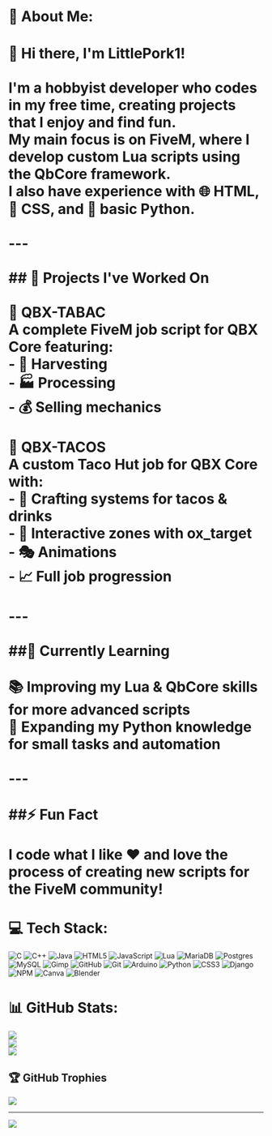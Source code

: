 # 💫 About Me:
# 👋 Hi there, I'm **LittlePork1**!  <br><br>I'm a **hobbyist developer** who codes in my free time, creating projects that I enjoy and find fun.  <br>My main focus is on **FiveM**, where I develop **custom Lua scripts** using the **QbCore framework**.  <br>I also have experience with 🌐 **HTML**, 🎨 **CSS**, and 🐍 **basic Python**.  <br><br>---<br><br>## 🔭 Projects I've Worked On  <br><br>🌿 **QBX-TABAC**  <br>A complete FiveM job script for **QBX Core** featuring:  <br>- 🚜 Harvesting  <br>- 🏭 Processing  <br>- 💰 Selling mechanics  <br><br>🌮 **QBX-TACOS**  <br>A custom Taco Hut job for **QBX Core** with:  <br>- 🌮 Crafting systems for tacos & drinks  <br>- 🎯 Interactive zones with **ox_target**  <br>- 🎭 Animations  <br>- 📈 Full job progression  <br><br>---<br><br>##🌱 Currently Learning  <br><br>📚 Improving my **Lua** & **QbCore** skills for more advanced scripts  <br>🐍 Expanding my **Python** knowledge for small tasks and automation  <br><br>---<br><br>##⚡ Fun Fact  <br><br>I code what I like ❤️ and love the process of creating new scripts for the **FiveM community**!  <br>


# 💻 Tech Stack:
![C](https://img.shields.io/badge/c-%2300599C.svg?style=for-the-badge&logo=c&logoColor=white) ![C++](https://img.shields.io/badge/c++-%2300599C.svg?style=for-the-badge&logo=c%2B%2B&logoColor=white) ![Java](https://img.shields.io/badge/java-%23ED8B00.svg?style=for-the-badge&logo=openjdk&logoColor=white) ![HTML5](https://img.shields.io/badge/html5-%23E34F26.svg?style=for-the-badge&logo=html5&logoColor=white) ![JavaScript](https://img.shields.io/badge/javascript-%23323330.svg?style=for-the-badge&logo=javascript&logoColor=%23F7DF1E) ![Lua](https://img.shields.io/badge/lua-%232C2D72.svg?style=for-the-badge&logo=lua&logoColor=white) ![MariaDB](https://img.shields.io/badge/MariaDB-003545?style=for-the-badge&logo=mariadb&logoColor=white) ![Postgres](https://img.shields.io/badge/postgres-%23316192.svg?style=for-the-badge&logo=postgresql&logoColor=white) ![MySQL](https://img.shields.io/badge/mysql-4479A1.svg?style=for-the-badge&logo=mysql&logoColor=white) ![Gimp](https://img.shields.io/badge/Gimp-657D8B?style=for-the-badge&logo=gimp&logoColor=FFFFFF) ![GitHub](https://img.shields.io/badge/github-%23121011.svg?style=for-the-badge&logo=github&logoColor=white) ![Git](https://img.shields.io/badge/git-%23F05033.svg?style=for-the-badge&logo=git&logoColor=white) ![Arduino](https://img.shields.io/badge/-Arduino-00979D?style=for-the-badge&logo=Arduino&logoColor=white) ![Python](https://img.shields.io/badge/python-3670A0?style=for-the-badge&logo=python&logoColor=ffdd54) ![CSS3](https://img.shields.io/badge/css3-%231572B6.svg?style=for-the-badge&logo=css3&logoColor=white) ![Django](https://img.shields.io/badge/django-%23092E20.svg?style=for-the-badge&logo=django&logoColor=white) ![NPM](https://img.shields.io/badge/NPM-%23CB3837.svg?style=for-the-badge&logo=npm&logoColor=white) ![Canva](https://img.shields.io/badge/Canva-%2300C4CC.svg?style=for-the-badge&logo=Canva&logoColor=white) ![Blender](https://img.shields.io/badge/blender-%23F5792A.svg?style=for-the-badge&logo=blender&logoColor=white)
# 📊 GitHub Stats:
![](https://github-readme-stats.vercel.app/api?username=LittlePork1&theme=algolia&hide_border=false&include_all_commits=true&count_private=false)<br/>
![](https://nirzak-streak-stats.vercel.app/?user=LittlePork1&theme=algolia&hide_border=false)<br/>
![](https://github-readme-stats.vercel.app/api/top-langs/?username=LittlePork1&theme=algolia&hide_border=false&include_all_commits=true&count_private=false&layout=compact)

## 🏆 GitHub Trophies
![](https://github-profile-trophy.vercel.app/?username=LittlePork1&theme=radical&no-frame=true&no-bg=true&margin-w=4)

---
[![](https://visitcount.itsvg.in/api?id=LittlePork1&icon=0&color=0)](https://visitcount.itsvg.in)

<!-- Proudly created with GPRM ( https://gprm.itsvg.in ) -->
